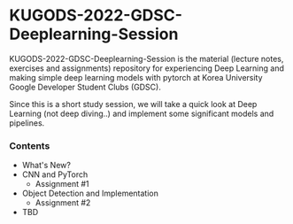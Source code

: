# KUGODS-2022-GDSC-Deeplearning-Session
KUGODS-2022-GDSC-Deeplearning-Session is the material (lecture notes, exercises and assignments) repository for experiencing Deep Learning and making simple deep learning models with pytorch at Korea University Google Developer Student Clubs (GDSC).

Since this is a short study session, we will take a quick look at Deep Learning (not deep diving..) and implement some significant models and pipelines.

### Contents
- What's New?
- CNN and PyTorch
  - Assignment #1
- Object Detection and Implementation
  - Assignment #2
- TBD

